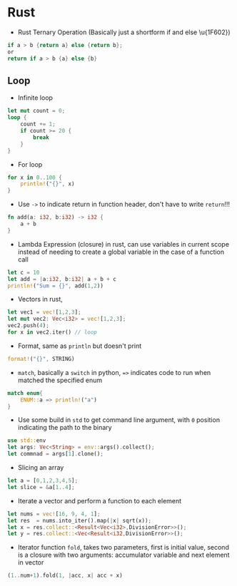 # Rust

* Rust Ternary Operation (Basically just a shortform if and else \u{1F602})
```rust
if a > b {return a} else {return b};
or
return if a > b {a} else {b}
```

## Loop
* Infinite loop
```rust
let mut count = 0;
loop {
    count += 1;
    if count >= 20 {
        break
    }
}
```

* For loop
```rust
for x in 0..100 {
    println!("{}", x)
}
```

* Use `->` to indicate return in function header, don't have to write `return`!!!
```rust
fn add(a: i32, b:i32) -> i32 {
    a + b
}
```

* Lambda Expression (closure) in rust, can use variables in current scope instead of needing to create a global variable in the case of a function call
```rust
let c = 10
let add = |a:i32, b:i32| a + b + c
println!("Sum = {}", add(1,2))
```

* Vectors in rust, 
```rust
let vec1 = vec![1,2,3];
let mut vec2: Vec<i32> = vec![1,2,3];
vec2.push(4);
for x in vec2.iter() // loop
```

* Format, same as `println` but doesn't print
```rust
format!("{}", STRING)
```

* `match`, basically a `switch` in python, `=>` indicates code to run when matched the specified enum
```rust
match enum{
    ENUM::a => println!("a")
}
```

* Use some build in `std` to get command line argument, with `0` position indicating the path to the binary
```rust
use std::env
let args: Vec<String> = env::args().collect();
let commnad = args[1].clone();
```

* Slicing an array
```rust
let a = [0,1,2,3,4,5];
let slice = &a[1..4];
```

* Iterate a vector and perform a function to each element
```rust
let nums = vec![16, 9, 4, 1];
let res  = nums.into_iter().map(|x| sqrt(x));
let x = res.collect::<Result<Vec<i32>,DivisionError>>();
let y = res.collect::<Vec<Result<i32,DivisionError>>();
```

* Iterator function `fold`, takes two parameters, first is initial value, second is a closure with two arguments: accumulator variable and next element in vector
```rust
(1..num+1).fold(1, |acc, x| acc + x)
```


